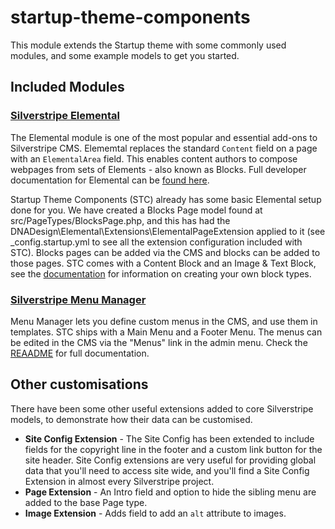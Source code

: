 # startup-theme-components

This module extends the Startup theme with some commonly used modules, and some example models to get you started.

## Included Modules

### [Silverstripe Elemental](https://github.com/silverstripe/silverstripe-elemental)
The Elemental module is one of the most popular and essential add-ons to Silverstripe CMS. Elememtal replaces the
standard `Content` field on a page with an `ElementalArea` field. This enables content authors to compose webpages
from sets of Elements - also known as Blocks. Full developer documentation for Elemental can be [found here](https://docs.silverstripe.org/en/5/optional_features/elemental/).

Startup Theme Components (STC) already has some basic Elemental setup done for you. We have created a Blocks Page model 
found at src/PageTypes/BlocksPage.php, and this has had the DNADesign\Elemental\Extensions\ElementalPageExtension 
applied to it (see _config.startup.yml to see all the extension configuration included with STC). Blocks pages can be
added via the CMS and blocks can be added to those pages. STC comes with a Content Block and an Image & Text Block, see
the [documentation](https://docs.silverstripe.org/en/5/optional_features/elemental/defining-you-own-elements/) for 
information on creating your own block types. 

### [Silverstripe Menu Manager](https://github.com/WPP-Public/akqa-nz-silverstripe-menumanager)
Menu Manager lets you define custom menus in the CMS, and use them in templates. STC ships with a Main Menu and a Footer
Menu. The menus can be edited in the CMS via the "Menus" link in the admin menu. Check the [REAADME](https://github.com/WPP-Public/akqa-nz-silverstripe-menumanager?tab=readme-ov-file#silverstripe-menu-manager)
for full documentation.

## Other customisations
There have been some other useful extensions added to core Silverstripe models, to demonstrate how their data can be customised.

* **Site Config Extension** - The Site Config has been extended to include fields for the copyright line in the footer 
and a custom link button for the site header. Site Config extensions are very useful for providing global data that 
you'll need to access site wide, and you'll find a Site Config Extension in almost every Silverstripe project.
* **Page Extension** - An Intro field and option to hide the sibling menu are added to the base Page type.
* **Image Extension** - Adds field to add an `alt` attribute to images.


